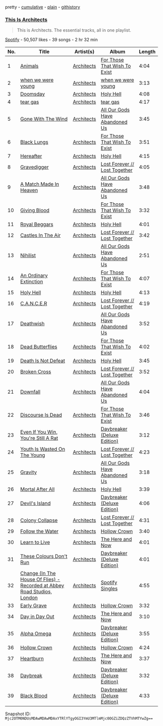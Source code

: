 pretty - [cumulative](/playlists/cumulative/37i9dQZF1DZ06evO2kuq2c.md) - [plain](/playlists/plain/37i9dQZF1DZ06evO2kuq2c) - [githistory](https://github.githistory.xyz/mackorone/spotify-playlist-archive/blob/main/playlists/plain/37i9dQZF1DZ06evO2kuq2c)

### [This Is Architects](https://open.spotify.com/playlist/37i9dQZF1DZ06evO2kuq2c)

> This is Architects\. The essential tracks, all in one playlist.

[Spotify](https://open.spotify.com/user/spotify) - 50,507 likes - 39 songs - 2 hr 32 min

| No. | Title | Artist(s) | Album | Length |
|---|---|---|---|---|
| 1 | [Animals](https://open.spotify.com/track/5ofoB8PFmocBXFBEWVb6Vz) | [Architects](https://open.spotify.com/artist/3ZztVuWxHzNpl0THurTFCv) | [For Those That Wish To Exist](https://open.spotify.com/album/7qemUq4n71awwVPOaX7jw4) | 4:04 |
| 2 | [when we were young](https://open.spotify.com/track/5wTfzzRW8ddRdgW2kASbox) | [Architects](https://open.spotify.com/artist/3ZztVuWxHzNpl0THurTFCv) | [when we were young](https://open.spotify.com/album/2ZGOqvkbQFLEayRqXxGjc9) | 3:13 |
| 3 | [Doomsday](https://open.spotify.com/track/75R95k0ICuZBFVEjBauOtt) | [Architects](https://open.spotify.com/artist/3ZztVuWxHzNpl0THurTFCv) | [Holy Hell](https://open.spotify.com/album/3gh9LlHXtUEPkqsWj60Qy7) | 4:08 |
| 4 | [tear gas](https://open.spotify.com/track/2PIMvIwLS16zr5EBYss3pF) | [Architects](https://open.spotify.com/artist/3ZztVuWxHzNpl0THurTFCv) | [tear gas](https://open.spotify.com/album/7asPDnAVvFjretbhS9kXaL) | 4:17 |
| 5 | [Gone With The Wind](https://open.spotify.com/track/6w9PFIfsLZvzo09nfmqjxQ) | [Architects](https://open.spotify.com/artist/3ZztVuWxHzNpl0THurTFCv) | [All Our Gods Have Abandoned Us](https://open.spotify.com/album/2NJMu78M8xVy2NAxicD1so) | 3:45 |
| 6 | [Black Lungs](https://open.spotify.com/track/06BRkkaJsqM9i6VZKDvUlK) | [Architects](https://open.spotify.com/artist/3ZztVuWxHzNpl0THurTFCv) | [For Those That Wish To Exist](https://open.spotify.com/album/7qemUq4n71awwVPOaX7jw4) | 3:51 |
| 7 | [Hereafter](https://open.spotify.com/track/3VGheGbJrEnGvwteXNBDNt) | [Architects](https://open.spotify.com/artist/3ZztVuWxHzNpl0THurTFCv) | [Holy Hell](https://open.spotify.com/album/3gh9LlHXtUEPkqsWj60Qy7) | 4:15 |
| 8 | [Gravedigger](https://open.spotify.com/track/6n5njQ1hPrRVjBtlYNQtgu) | [Architects](https://open.spotify.com/artist/3ZztVuWxHzNpl0THurTFCv) | [Lost Forever // Lost Together](https://open.spotify.com/album/1j8JsxOsu9e0ChyFO5KOpc) | 4:05 |
| 9 | [A Match Made In Heaven](https://open.spotify.com/track/5QDDmrz819WmzBeQHZNhor) | [Architects](https://open.spotify.com/artist/3ZztVuWxHzNpl0THurTFCv) | [All Our Gods Have Abandoned Us](https://open.spotify.com/album/2NJMu78M8xVy2NAxicD1so) | 3:48 |
| 10 | [Giving Blood](https://open.spotify.com/track/5OVb8VkoO9ZYG64ngOPZpW) | [Architects](https://open.spotify.com/artist/3ZztVuWxHzNpl0THurTFCv) | [For Those That Wish To Exist](https://open.spotify.com/album/7qemUq4n71awwVPOaX7jw4) | 3:32 |
| 11 | [Royal Beggars](https://open.spotify.com/track/50xyeJL2Hs9FDgtI1ROeB0) | [Architects](https://open.spotify.com/artist/3ZztVuWxHzNpl0THurTFCv) | [Holy Hell](https://open.spotify.com/album/3gh9LlHXtUEPkqsWj60Qy7) | 4:01 |
| 12 | [Castles In The Air](https://open.spotify.com/track/1UNG4xf1SxhDE62c8vPCwR) | [Architects](https://open.spotify.com/artist/3ZztVuWxHzNpl0THurTFCv) | [Lost Forever // Lost Together](https://open.spotify.com/album/1j8JsxOsu9e0ChyFO5KOpc) | 3:42 |
| 13 | [Nihilist](https://open.spotify.com/track/0LnNkDzIGaYKCvGbe5N9Wo) | [Architects](https://open.spotify.com/artist/3ZztVuWxHzNpl0THurTFCv) | [All Our Gods Have Abandoned Us](https://open.spotify.com/album/2NJMu78M8xVy2NAxicD1so) | 2:51 |
| 14 | [An Ordinary Extinction](https://open.spotify.com/track/1a3ght71qSYa6wBFmmmTE2) | [Architects](https://open.spotify.com/artist/3ZztVuWxHzNpl0THurTFCv) | [For Those That Wish To Exist](https://open.spotify.com/album/7qemUq4n71awwVPOaX7jw4) | 4:07 |
| 15 | [Holy Hell](https://open.spotify.com/track/7z3Q4j4HJDSOZtbR5rbYdG) | [Architects](https://open.spotify.com/artist/3ZztVuWxHzNpl0THurTFCv) | [Holy Hell](https://open.spotify.com/album/3gh9LlHXtUEPkqsWj60Qy7) | 4:13 |
| 16 | [C.A.N.C.E.R](https://open.spotify.com/track/0MyPqVDidAoYEpmGl5VHGW) | [Architects](https://open.spotify.com/artist/3ZztVuWxHzNpl0THurTFCv) | [Lost Forever // Lost Together](https://open.spotify.com/album/1j8JsxOsu9e0ChyFO5KOpc) | 4:19 |
| 17 | [Deathwish](https://open.spotify.com/track/0yu9zBW2iUBUodH8Rad5Tz) | [Architects](https://open.spotify.com/artist/3ZztVuWxHzNpl0THurTFCv) | [All Our Gods Have Abandoned Us](https://open.spotify.com/album/2NJMu78M8xVy2NAxicD1so) | 3:52 |
| 18 | [Dead Butterflies](https://open.spotify.com/track/2XdcUAsMCuNMaWLmXIhdjW) | [Architects](https://open.spotify.com/artist/3ZztVuWxHzNpl0THurTFCv) | [For Those That Wish To Exist](https://open.spotify.com/album/7qemUq4n71awwVPOaX7jw4) | 4:02 |
| 19 | [Death Is Not Defeat](https://open.spotify.com/track/7xpfgUe2sxoBx7CFygbTPg) | [Architects](https://open.spotify.com/artist/3ZztVuWxHzNpl0THurTFCv) | [Holy Hell](https://open.spotify.com/album/3gh9LlHXtUEPkqsWj60Qy7) | 3:45 |
| 20 | [Broken Cross](https://open.spotify.com/track/4b7oCl6v6kyH10igobXEuy) | [Architects](https://open.spotify.com/artist/3ZztVuWxHzNpl0THurTFCv) | [Lost Forever // Lost Together](https://open.spotify.com/album/1j8JsxOsu9e0ChyFO5KOpc) | 3:52 |
| 21 | [Downfall](https://open.spotify.com/track/00qcVGqRxXM74x98mB6VXy) | [Architects](https://open.spotify.com/artist/3ZztVuWxHzNpl0THurTFCv) | [All Our Gods Have Abandoned Us](https://open.spotify.com/album/2NJMu78M8xVy2NAxicD1so) | 4:04 |
| 22 | [Discourse Is Dead](https://open.spotify.com/track/3XFqW9PbzMBy6wV06egJQ2) | [Architects](https://open.spotify.com/artist/3ZztVuWxHzNpl0THurTFCv) | [For Those That Wish To Exist](https://open.spotify.com/album/7qemUq4n71awwVPOaX7jw4) | 3:46 |
| 23 | [Even If You Win, You're Still A Rat](https://open.spotify.com/track/1YSmJJ1RRy9pOGgZHwyvhW) | [Architects](https://open.spotify.com/artist/3ZztVuWxHzNpl0THurTFCv) | [Daybreaker \(Deluxe Edition\)](https://open.spotify.com/album/6rvoCczjq9prDGSoxQr1Xq) | 3:12 |
| 24 | [Youth Is Wasted On The Young](https://open.spotify.com/track/1tEV2ayPBqNLBkZxjLGRDE) | [Architects](https://open.spotify.com/artist/3ZztVuWxHzNpl0THurTFCv) | [Lost Forever // Lost Together](https://open.spotify.com/album/1j8JsxOsu9e0ChyFO5KOpc) | 4:23 |
| 25 | [Gravity](https://open.spotify.com/track/2oawNCxcTGKXlCtO6qSbdg) | [Architects](https://open.spotify.com/artist/3ZztVuWxHzNpl0THurTFCv) | [All Our Gods Have Abandoned Us](https://open.spotify.com/album/2NJMu78M8xVy2NAxicD1so) | 3:18 |
| 26 | [Mortal After All](https://open.spotify.com/track/1rMGbnh7zWGs8ME0mbuVai) | [Architects](https://open.spotify.com/artist/3ZztVuWxHzNpl0THurTFCv) | [Holy Hell](https://open.spotify.com/album/3gh9LlHXtUEPkqsWj60Qy7) | 3:39 |
| 27 | [Devil's Island](https://open.spotify.com/track/7E72zJebtIL3QHjXZOBk3d) | [Architects](https://open.spotify.com/artist/3ZztVuWxHzNpl0THurTFCv) | [Daybreaker \(Deluxe Edition\)](https://open.spotify.com/album/6rvoCczjq9prDGSoxQr1Xq) | 4:06 |
| 28 | [Colony Collapse](https://open.spotify.com/track/3nRmk2LJq3bTacynhGmAUW) | [Architects](https://open.spotify.com/artist/3ZztVuWxHzNpl0THurTFCv) | [Lost Forever // Lost Together](https://open.spotify.com/album/1j8JsxOsu9e0ChyFO5KOpc) | 4:31 |
| 29 | [Follow the Water](https://open.spotify.com/track/4rN2FZNAj7u9r2PqL8u2js) | [Architects](https://open.spotify.com/artist/3ZztVuWxHzNpl0THurTFCv) | [Hollow Crown](https://open.spotify.com/album/168nXS5Ri1MIdQh9NIECnz) | 3:40 |
| 30 | [Learn to Live](https://open.spotify.com/track/65a0TZb4oPjLeeuD1BAK1L) | [Architects](https://open.spotify.com/artist/3ZztVuWxHzNpl0THurTFCv) | [The Here and Now](https://open.spotify.com/album/7EiIIwSiYBkaq741bL6Se3) | 4:01 |
| 31 | [These Colours Don't Run](https://open.spotify.com/track/564qvXssjJM1BkMm4FgPzA) | [Architects](https://open.spotify.com/artist/3ZztVuWxHzNpl0THurTFCv) | [Daybreaker \(Deluxe Edition\)](https://open.spotify.com/album/6rvoCczjq9prDGSoxQr1Xq) | 4:01 |
| 32 | [Change \(In The House Of Flies\) \- Recorded at Abbey Road Studios, London](https://open.spotify.com/track/0DFMMdvzwHhvTXVQs26mA0) | [Architects](https://open.spotify.com/artist/3ZztVuWxHzNpl0THurTFCv) | [Spotify Singles](https://open.spotify.com/album/2jPjaTdyhWQ3dEa7NQXJui) | 4:55 |
| 33 | [Early Grave](https://open.spotify.com/track/4soE6F9djLRl3OwQyKd3p2) | [Architects](https://open.spotify.com/artist/3ZztVuWxHzNpl0THurTFCv) | [Hollow Crown](https://open.spotify.com/album/168nXS5Ri1MIdQh9NIECnz) | 3:32 |
| 34 | [Day in Day Out](https://open.spotify.com/track/53GxYXHHRJG6Sj6U74mJ8H) | [Architects](https://open.spotify.com/artist/3ZztVuWxHzNpl0THurTFCv) | [The Here and Now](https://open.spotify.com/album/7EiIIwSiYBkaq741bL6Se3) | 3:10 |
| 35 | [Alpha Omega](https://open.spotify.com/track/4Upj7Dz6tu1HBeIZfziOlE) | [Architects](https://open.spotify.com/artist/3ZztVuWxHzNpl0THurTFCv) | [Daybreaker \(Deluxe Edition\)](https://open.spotify.com/album/6rvoCczjq9prDGSoxQr1Xq) | 3:55 |
| 36 | [Hollow Crown](https://open.spotify.com/track/5XAfYEX55FPFf5j41BuyeX) | [Architects](https://open.spotify.com/artist/3ZztVuWxHzNpl0THurTFCv) | [Hollow Crown](https://open.spotify.com/album/168nXS5Ri1MIdQh9NIECnz) | 4:24 |
| 37 | [Heartburn](https://open.spotify.com/track/7zWpt2cSbTHyjTdWY805Vz) | [Architects](https://open.spotify.com/artist/3ZztVuWxHzNpl0THurTFCv) | [The Here and Now](https://open.spotify.com/album/7EiIIwSiYBkaq741bL6Se3) | 3:37 |
| 38 | [Daybreak](https://open.spotify.com/track/1ARkHSVKsDO1RWu2vedbpm) | [Architects](https://open.spotify.com/artist/3ZztVuWxHzNpl0THurTFCv) | [Daybreaker \(Deluxe Edition\)](https://open.spotify.com/album/6rvoCczjq9prDGSoxQr1Xq) | 3:32 |
| 39 | [Black Blood](https://open.spotify.com/track/3zW2l6tss1kIZDj73CtJx6) | [Architects](https://open.spotify.com/artist/3ZztVuWxHzNpl0THurTFCv) | [Daybreaker \(Deluxe Edition\)](https://open.spotify.com/album/6rvoCczjq9prDGSoxQr1Xq) | 4:33 |

Snapshot ID: `Mjc2OTM0NDUsMDAwMDAwMDAxYTRlYTgyOGI3YmU3MTlmMjc0OGZiZDQzZTVhMTYwZg==`
